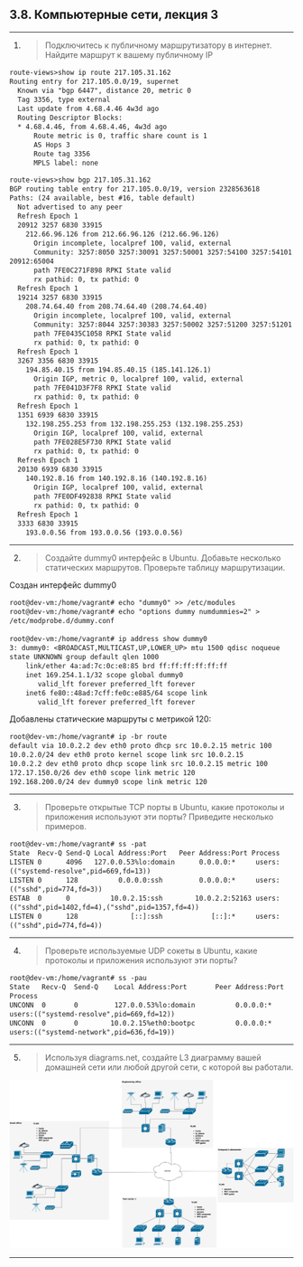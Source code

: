 ## 3.8. Компьютерные сети, лекция 3
---
1. >Подключитесь к публичному маршрутизатору в интернет. Найдите маршрут к вашему публичному IP

```
route-views>show ip route 217.105.31.162                
Routing entry for 217.105.0.0/19, supernet
  Known via "bgp 6447", distance 20, metric 0
  Tag 3356, type external
  Last update from 4.68.4.46 4w3d ago
  Routing Descriptor Blocks:
  * 4.68.4.46, from 4.68.4.46, 4w3d ago
      Route metric is 0, traffic share count is 1
      AS Hops 3
      Route tag 3356
      MPLS label: none
```
```
route-views>show bgp 217.105.31.162     
BGP routing table entry for 217.105.0.0/19, version 2328563618
Paths: (24 available, best #16, table default)
  Not advertised to any peer
  Refresh Epoch 1
  20912 3257 6830 33915
    212.66.96.126 from 212.66.96.126 (212.66.96.126)
      Origin incomplete, localpref 100, valid, external
      Community: 3257:8050 3257:30091 3257:50001 3257:54100 3257:54101 20912:65004
      path 7FE0C271F898 RPKI State valid
      rx pathid: 0, tx pathid: 0
  Refresh Epoch 1
  19214 3257 6830 33915
    208.74.64.40 from 208.74.64.40 (208.74.64.40)
      Origin incomplete, localpref 100, valid, external
      Community: 3257:8044 3257:30383 3257:50002 3257:51200 3257:51201
      path 7FE0435C1058 RPKI State valid
      rx pathid: 0, tx pathid: 0
  Refresh Epoch 1
  3267 3356 6830 33915
    194.85.40.15 from 194.85.40.15 (185.141.126.1)
      Origin IGP, metric 0, localpref 100, valid, external
      path 7FE041D3F7F8 RPKI State valid
      rx pathid: 0, tx pathid: 0
  Refresh Epoch 1
  1351 6939 6830 33915
    132.198.255.253 from 132.198.255.253 (132.198.255.253)
      Origin IGP, localpref 100, valid, external
      path 7FE028E5F730 RPKI State valid
      rx pathid: 0, tx pathid: 0
  Refresh Epoch 1
  20130 6939 6830 33915
    140.192.8.16 from 140.192.8.16 (140.192.8.16)
      Origin IGP, localpref 100, valid, external
      path 7FE0DF492838 RPKI State valid
      rx pathid: 0, tx pathid: 0
  Refresh Epoch 1
  3333 6830 33915
    193.0.0.56 from 193.0.0.56 (193.0.0.56)
```

---
2. >Создайте dummy0 интерфейс в Ubuntu. Добавьте несколько статических маршрутов. Проверьте таблицу маршрутизации.

Создан интерфейс dummy0
```
root@dev-vm:/home/vagrant# echo "dummy0" >> /etc/modules
root@dev-vm:/home/vagrant# echo "options dummy numdummies=2" > /etc/modprobe.d/dummy.conf

root@dev-vm:/home/vagrant# ip address show dummy0
3: dummy0: <BROADCAST,MULTICAST,UP,LOWER_UP> mtu 1500 qdisc noqueue state UNKNOWN group default qlen 1000
    link/ether 4a:ad:7c:0c:e8:85 brd ff:ff:ff:ff:ff:ff
    inet 169.254.1.1/32 scope global dummy0
       valid_lft forever preferred_lft forever
    inet6 fe80::48ad:7cff:fe0c:e885/64 scope link 
       valid_lft forever preferred_lft forever
```

Добавлены статические маршруты с метрикой 120:
```
root@dev-vm:/home/vagrant# ip -br route
default via 10.0.2.2 dev eth0 proto dhcp src 10.0.2.15 metric 100 
10.0.2.0/24 dev eth0 proto kernel scope link src 10.0.2.15 
10.0.2.2 dev eth0 proto dhcp scope link src 10.0.2.15 metric 100 
172.17.150.0/26 dev eth0 scope link metric 120 
192.168.200.0/24 dev dummy0 scope link metric 120 
```

--- 
3. > Проверьте открытые TCP порты в Ubuntu, какие протоколы и приложения используют эти порты? Приведите несколько примеров.

```
root@dev-vm:/home/vagrant# ss -pat
State  Recv-Q Send-Q Local Address:Port   Peer Address:Port Process                                               
LISTEN 0      4096   127.0.0.53%lo:domain      0.0.0.0:*     users:(("systemd-resolve",pid=669,fd=13))            
LISTEN 0      128          0.0.0.0:ssh         0.0.0.0:*     users:(("sshd",pid=774,fd=3))                        
ESTAB  0      0          10.0.2.15:ssh        10.0.2.2:52163 users:(("sshd",pid=1402,fd=4),("sshd",pid=1357,fd=4))
LISTEN 0      128             [::]:ssh            [::]:*     users:(("sshd",pid=774,fd=4)) 
``` 

---
4. >Проверьте используемые UDP сокеты в Ubuntu, какие протоколы и приложения используют эти порты?

```
root@dev-vm:/home/vagrant# ss -pau
State   Recv-Q  Send-Q    Local Address:Port       Peer Address:Port  Process                                     
UNCONN  0       0         127.0.0.53%lo:domain          0.0.0.0:*      users:(("systemd-resolve",pid=669,fd=12))  
UNCONN  0       0        10.0.2.15%eth0:bootpc          0.0.0.0:*      users:(("systemd-network",pid=636,fd=19)) 
```


---
5. >Используя diagrams.net, создайте L3 диаграмму вашей домашней сети или любой другой сети, с которой вы работали.	

![](images/L3-net.png)

---



